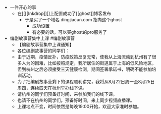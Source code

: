 - 一件开心的事
    - 在[[[[Inkdrop]]]]上配置成功了[[ghost]]博客发布
        - 于是买了一个域名 dingjiacun.com 指向这个ghost
            - 成功设置
            - 有必要的话，可以买ghost的pro服务了
- 编剧故事营集中上课 #编剧故事营
    - 【编剧故事营集中上课通知】
    - 各位编剧故事营的同学们：
    - 由于近期，疫情反扑，防疫政策反复无常，使我从上海流动到杭州有了很多人为的困难，比如按照规定，我所居住的街道属于上海的低风险地区，但到杭州之后必须接受三天健康检测，期间签署承诺书，明确不能参加培训活动。
    - 为了把编剧故事营剩下的课程顺利讲完，我将从8月22日周一至8月25日周四，连续四天在杭州举办线下课。
    - 请杭州的同学们预备好时间，来参加我们的线下课。
    - 也请不在杭州的同学们，预备好时间，来上同步视频直播课。
    - 上课地点不变，时间依然是每晚19:00开始，欢迎大家准时参加。
